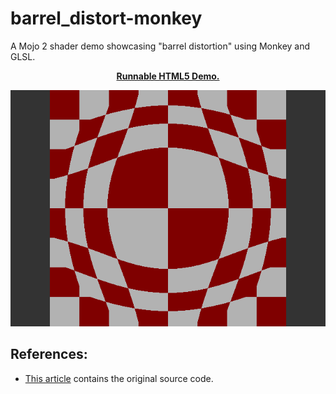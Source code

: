 # barrel_distort-monkey
A Mojo 2 shader demo showcasing "barrel distortion" using Monkey and GLSL.

<p align="center">
  <a href="https://dl.dropboxusercontent.com/u/2015184/monkey/barrel_distort.buildv85a/html5/MonkeyGame.html">
    <b>Runnable HTML5 Demo.</b>
  </a>
</p>

<p align="center">
  <a href="https://dl.dropboxusercontent.com/u/2015184/monkey/barrel_distort.buildv85a/html5/MonkeyGame.html"><img src="/Preview.png"></a>
</p>

## References:
* [This article](http://www.geeks3d.com/20140213/glsl-shader-library-fish-eye-and-dome-and-barrel-distortion-post-processing-filters/2/) contains the original source code.
